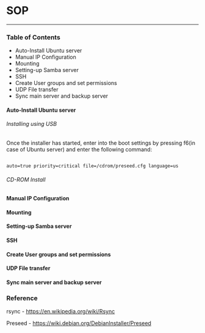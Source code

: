 # SOP
<hr/>

### Table of Contents
* Auto-Install Ubuntu server 
* Manual IP Configuration
* Mounting 
* Setting-up Samba server
* SSH
* Create User groups and set permissions
* UDP File transfer
* Sync main server and backup server

#### Auto-Install Ubuntu server
###### Installing using USB
Once the installer has started, enter into the boot settings by pressing f6(in case of Ubuntu server) and enter the following command:
<pre><code> 
auto=true priority=critical file=/cdrom/preseed.cfg language=us 
</pre></code>       
###### CD-ROM Install


#### Manual IP Configuration

#### Mounting 

#### Setting-up Samba server

#### SSH

#### Create User groups and set permissions

#### UDP File transfer

#### Sync main server and backup server


### Reference
rsync - https://en.wikipedia.org/wiki/Rsync 

Preseed - https://wiki.debian.org/DebianInstaller/Preseed 
